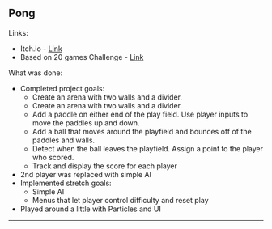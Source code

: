 ## **Pong**
Links:
- Itch.io - [Link](https://laimonukas.itch.io/ "Link")
- Based on 20 games Challenge - [Link](https://20_games_challenge.gitlab.io/challenge/ "Link")

What was done:
- Completed project goals:
  - Create an arena with two walls and a divider.
  - Create an arena with two walls and a divider.
  - Add a paddle on either end of the play field. Use player inputs to move the paddles up and down.
  - Add a ball that moves around the playfield and bounces off of the paddles and walls.
  - Detect when the ball leaves the playfield. Assign a point to the player who scored.
  - Track and display the score for each player
- 2nd player was replaced with simple AI  
- Implemented stretch goals:
  - Simple AI
  - Menus that let player control difficulty and reset play
- Played around a little with Particles and UI      
------------

